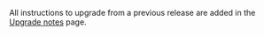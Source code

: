All instructions to upgrade from a previous release are added in the [Upgrade notes](/doc/upgrade-notes) page.